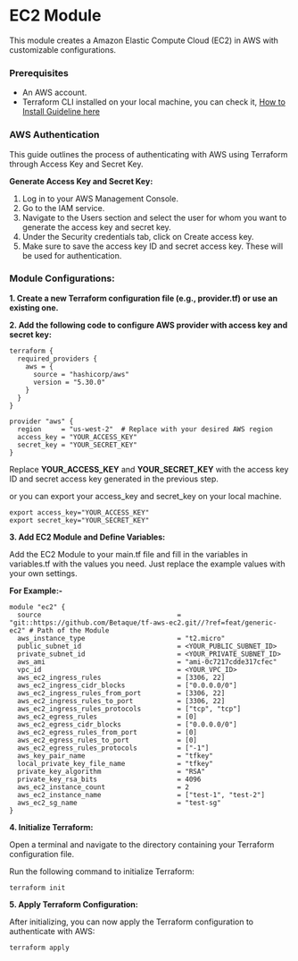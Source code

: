 # EC2 Module

This module creates a Amazon Elastic Compute Cloud (EC2) in AWS with customizable configurations.

### Prerequisites
- An AWS account.
- Terraform CLI installed on your local machine, you can check it, [How to Install Guideline here](https://developer.hashicorp.com/terraform/tutorials/aws-get-started/install-cli)

### AWS Authentication 
This guide outlines the process of authenticating with AWS using Terraform through Access Key and Secret Key.

**Generate Access Key and Secret Key:**
1. Log in to your AWS Management Console.
2. Go to the IAM service.
3. Navigate to the Users section and select the user for whom you want to generate the access key and secret key.
4. Under the Security credentials tab, click on Create access key.
5. Make sure to save the access key ID and secret access key. These will be used for authentication.

### Module Configurations:
 
**1. Create a new Terraform configuration file (e.g., provider.tf) or use an existing one.**

**2. Add the following code to configure AWS provider with access key and secret key:**

```
terraform {
  required_providers {
    aws = {
      source = "hashicorp/aws"
      version = "5.30.0"
    }
  }
}

provider "aws" {
  region     = "us-west-2"  # Replace with your desired AWS region
  access_key = "YOUR_ACCESS_KEY"
  secret_key = "YOUR_SECRET_KEY"
}
```
Replace **YOUR_ACCESS_KEY** and **YOUR_SECRET_KEY** with the access key ID and secret access key generated in the previous step.

or you can export your access_key and secret_key on your local machine.
```
export access_key="YOUR_ACCESS_KEY"
export secret_key="YOUR_SECRET_KEY"
```

**3. Add EC2 Module and Define Variables:**


Add the EC2 Module to your main.tf file and fill in the variables in variables.tf with the values you need. Just replace the example values with your own settings.

**For Example:-**

```
module "ec2" {
  source                                  = "git::https://github.com/Betaque/tf-aws-ec2.git//?ref=feat/generic-ec2" # Path of the Module
  aws_instance_type                       = "t2.micro"
  public_subnet_id                        = <YOUR_PUBLIC_SUBNET_ID>
  private_subnet_id                       = <YOUR_PRIVATE_SUBNET_ID>
  aws_ami                                 = "ami-0c7217cdde317cfec"
  vpc_id                                  = <YOUR_VPC_ID>
  aws_ec2_ingress_rules                   = [3306, 22]
  aws_ec2_ingress_cidr_blocks             = ["0.0.0.0/0"]
  aws_ec2_ingress_rules_from_port         = [3306, 22]
  aws_ec2_ingress_rules_to_port           = [3306, 22]
  aws_ec2_ingress_rules_protocols         = ["tcp", "tcp"]
  aws_ec2_egress_rules                    = [0]
  aws_ec2_egress_cidr_blocks              = ["0.0.0.0/0"]
  aws_ec2_egress_rules_from_port          = [0]
  aws_ec2_egress_rules_to_port            = [0]
  aws_ec2_egress_rules_protocols          = ["-1"]
  aws_key_pair_name                       = "tfkey"
  local_private_key_file_name             = "tfkey" 
  private_key_algorithm                   = "RSA"
  private_key_rsa_bits                    = 4096
  aws_ec2_instance_count                  = 2
  aws_ec2_instance_name                   = ["test-1", "test-2"] 
  aws_ec2_sg_name                         = "test-sg" 
}
```

**4. Initialize Terraform:** 

Open a terminal and navigate to the directory containing your Terraform configuration file.

Run the following command to initialize Terraform:
```
terraform init
```

**5. Apply Terraform Configuration:** 

After initializing, you can now apply the Terraform configuration to authenticate with AWS:
```
terraform apply
``` 
